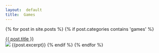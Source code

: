 ```yaml
---
layout:  default
title:  Games
---
```


{% for post in site.posts %}
{% if post.categories contains 'games' %}
<div class="postHeader">
<a href="{{site.url}}/{{post.url}}">{{ post.title }}</a>
</div>
<img src="{{site.url}}/games/img/{{post.image}}.png" />
{{post.excerpt}}
{% endif %}
{% endfor %}
